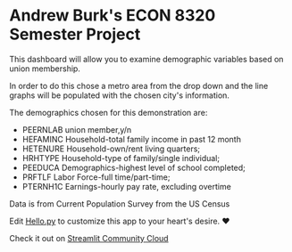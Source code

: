 # Andrew Burk's ECON 8320 Semester Project

This dashboard will allow you to examine demographic variables 
        based on union membership.

In order to do this chose a metro area from the drop down
and the line graphs will be populated with the chosen city's 
information.

The demographics chosen for this demonstration are:
- PEERNLAB union member,y/n
- HEFAMINC Household-total family income in past 12 month
- HETENURE Household-own/rent living quarters;
- HRHTYPE Household-type of family/single individual;
- PEEDUCA Demographics-highest level of school completed;
- PRFTLF Labor Force-full time/part-time;
- PTERNH1C Earnings-hourly pay rate, excluding overtime

Data is from Current Population Survey from the US Census

Edit [Hello.py](./Hello.py) to customize this app to your heart's desire. ❤️

Check it out on [Streamlit Community Cloud](https://st-hello-app.streamlit.app/)
